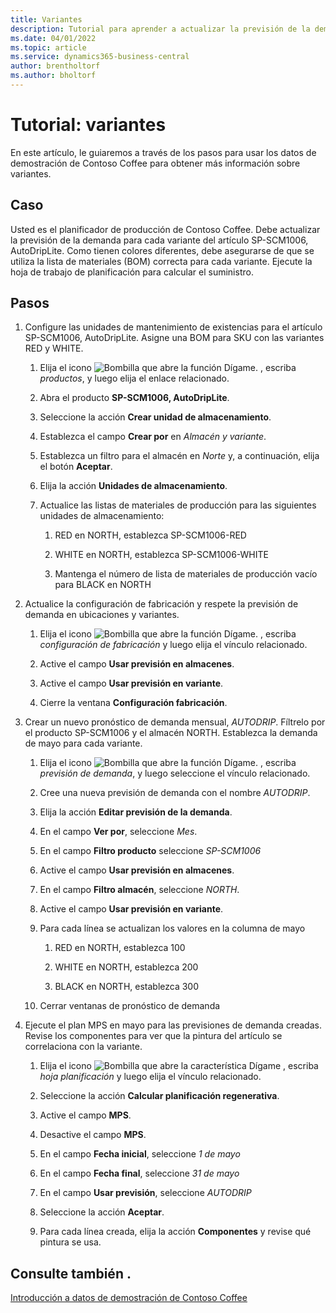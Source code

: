 ```yaml
---
title: Variantes
description: Tutorial para aprender a actualizar la previsión de la demanda para cada variante de un producto en Business Central.
ms.date: 04/01/2022
ms.topic: article
ms.service: dynamics365-business-central
author: brentholtorf
ms.author: bholtorf
---
```


# Tutorial: variantes

En este artículo, le guiaremos a través de los pasos para usar los datos de demostración de Contoso Coffee para obtener más información sobre variantes.

## Caso

Usted es el planificador de producción de Contoso Coffee. Debe actualizar la previsión de la demanda para cada variante del artículo SP-SCM1006, AutoDripLite. Como tienen colores diferentes, debe asegurarse de que se utiliza la lista de materiales (BOM) correcta para cada variante. Ejecute la hoja de trabajo de planificación para calcular el suministro.  

## Pasos

1. Configure las unidades de mantenimiento de existencias para el artículo SP-SCM1006, AutoDripLite. Asigne una BOM para SKU con las variantes RED y WHITE.

    1. Elija el icono ![Bombilla que abre la función Dígame.](../../media/ui-search/search_small.png "Dígame qué desea hacer") , escriba *productos*, y luego elija el enlace relacionado.  

    2. Abra el producto **SP-SCM1006, AutoDripLite**.

    3. Seleccione la acción **Crear unidad de almacenamiento**.  

    4. Establezca el campo **Crear por** en *Almacén y variante*.

    5. Establezca un filtro para el almacén en *Norte* y, a continuación, elija el botón **Aceptar**.

    6. Elija la acción **Unidades de almacenamiento**.  

    7. Actualice las listas de materiales de producción para las siguientes unidades de almacenamiento:

        1. RED en NORTH, establezca SP-SCM1006-RED  

        2. WHITE en NORTH, establezca SP-SCM1006-WHITE  

        3. Mantenga el número de lista de materiales de producción vacío para BLACK en NORTH  

2. Actualice la configuración de fabricación y respete la previsión de demanda en ubicaciones y variantes.  

    1. Elija el icono ![Bombilla que abre la función Dígame.](../../media/ui-search/search_small.png "Dígame qué desea hacer") , escriba *configuración de fabricación* y luego elija el vínculo relacionado.  

    2. Active el campo **Usar previsión en almacenes**.

    3. Active el campo **Usar previsión en variante**.

    4. Cierre la ventana **Configuración fabricación**.

3. Crear un nuevo pronóstico de demanda mensual, *AUTODRIP*. Fíltrelo por el producto SP-SCM1006 y el almacén NORTH. Establezca la demanda de mayo para cada variante. 

    1. Elija el icono ![Bombilla que abre la función Dígame.](../../media/ui-search/search_small.png "Dígame qué desea hacer") , escriba *previsión de demanda*, y luego seleccione el vínculo relacionado.

    2. Cree una nueva previsión de demanda con el nombre *AUTODRIP*.

    3. Elija la acción **Editar previsión de la demanda**.

    4. En el campo **Ver por**, seleccione *Mes*.

    5. En el campo **Filtro producto** seleccione *SP-SCM1006*

    6. Active el campo **Usar previsión en almacenes**.

    7. En el campo **Filtro almacén**, seleccione *NORTH*.

    8. Active el campo **Usar previsión en variante**.

    9. Para cada línea se actualizan los valores en la columna de mayo

        1. RED en NORTH, establezca 100

        2. WHITE en NORTH, establezca 200

        3. BLACK en NORTH, establezca 300

    10. Cerrar ventanas de pronóstico de demanda

4. Ejecute el plan MPS en mayo para las previsiones de demanda creadas. Revise los componentes para ver que la pintura del artículo se correlaciona con la variante.

    1. Elija el icono ![Bombilla que abre la característica Dígame](../../media/ui-search/search_small.png "Dígame qué desea hacer") , escriba *hoja planificación* y luego elija el vínculo relacionado.

    2. Seleccione la acción **Calcular planificación regenerativa**.

    3. Active el campo **MPS**.

    4. Desactive el campo **MPS**.

    5. En el campo **Fecha inicial**, seleccione *1 de mayo*

    6. En el campo **Fecha final**, seleccione *31 de mayo*

    7. En el campo **Usar previsión**, seleccione *AUTODRIP*

    8. Seleccione la acción **Aceptar**.

    9. Para cada línea creada, elija la acción **Componentes** y revise qué pintura se usa.  

## Consulte también .

[Introducción a datos de demostración de Contoso Coffee](../contoso-coffee-intro.md)  
